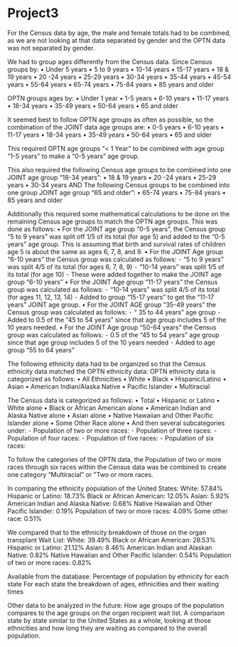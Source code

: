 # Project3

For the Census data by age, the male and female totals had to be combined, as we are not looking at that data separated by gender and the OPTN data was not separated by gender. 

We had to group ages differently from the Census data. 
Since Census groups by:
	•	Under 5 years
	•	5 to 9 years
	•	10-14 years
	•	15-17 years
	•	18 & 19 years
	•	20 -24 years
	•	25-29 years
	•	30-34 years
	•	35-44 years
	•	45-54 years
	•	55-64 years
	•	65-74 years
	•	75-84 years
	•	85 years and older

OPTN groups ages by:
	•	Under 1 year
	•	1-5 years
	•	6-10 years
	•	11-17 years
	•	18-34 years
	•	35-49 years
	•	50-64 years
	•	65 and older

It seemed best to follow OPTN age groups as often as possible, so the combination of the JOINT data age groups are:
	•	0-5 years
	•	6-10 years
	•	11-17 years
	•	18-34 years
	•	35-49 years
	•	50-64 years
	•	65 and older

This required OPTN age groups “< 1 Year” to be combined with age group “1-5 years” to make a “0-5 years” age group.

This also required the following Census age groups to be combined into one JOINT age group “18-34 years”:
	•	18 & 19 years
	•	20 -24 years
	•	25-29 years
	•	30-34 years
AND
The following Census groups to be combined into one group JOINT age group “65 and older”:
	•	65-74 years
	•	75-84 years
	•	85 years and older

Additionally this required some mathematical calculations to be done on the remaining Census age groups to match the OPTN age groups. This was done as follows:
	•	For the JOINT age group “0-5 years”, the Census group “5 to 9 years” was split off 1/5 of its total (for age 5) and added to the “0-5 years” age group. This is assuming that birth and survival rates of children age 5 is about the same as ages 6, 7, 8, and 9.
	•	For the JOINT Age group “6-10 years” the Census group was calculated as follows:
	⁃	 “5 to 9 years” was split 4/5 of its total (for ages 6, 7, 8, 9)
	⁃	“10-14 years” was split 1/5 of its total (for age 10)
	⁃	These were added together to make the JOINT age group “6-10 years”
	•	For the JOINT Age group “11-17 years” the Census group was calculated as follows:
	⁃	“10-14 years” was split 4/5 of its total (for ages 11, 12, 13, 14)
	⁃	Added to group “15-17 years” to get the “11-17 years” JOINT age group.
	•	For the JOINT AGE group “35-49 years” the Census group was calculated as follows:
	⁃	“ 35 to 44 years” age group 
	⁃	Added to 0.5 of the “45 to 54 years” since that age group includes 5 of the 10 years needed.
	•	For the JOINT Age group “50-64 years” the Census group was calculated as follows:
	⁃	0.5 of the “45 to 54 years” age group since that age group includes 5 of the 10 years needed
	⁃	Added to age group “55 to 64 years”

The following ethnicity data had to be organized so that the Census ethnicity data matched the OPTN ethnicity data:
OPTN ethnicity data is categorized as follows:
	•	All Ethnicities
	•	White
	•	Black
	•	Hispanic/Latino
	•	Asian
	•	American Indian/Alaska Native
	•	Pacific Islander
	•	Multiracial

The Census data is categorized as follows:
	•	Total
	•	Hispanic or Latino
	•	White alone
	•	Black or African American alone
	•	American Indian and Alaska Native alone
	•	Asian alone
	•	Native Hawaiian and Other Pacific Islander alone
	•	Some Other Race alone
	•	And then several subcategories under:
	⁃	Population of two or more races:
	⁃	Population of three races:
	⁃	Population of four races:
	⁃	Population of five races:
	⁃	Population of six races:

To follow the categories of the OPTN data, the Population of two or more races through six races within the Census data was be combined to create one category “Multiracial” or "Two or more races.

In comparing the ethnicity population of the United States:
White: 57.84%
Hispanic or Latino: 18.73%
Black or African American: 12.05%
Asian: 5.92%
American Indian and Alaska Native: 0.68%
Native Hawaiian and Other Pacific Islander: 0.19%
Population of two or more races: 4.09%
Some other race: 0.51%

We compared that to the ethnicity breakdown of those on the organ transplant Wait List:
White: 39.49%
Black or African American: 28.53%
Hispanic or Latino: 21.12%
Asian: 8.46%
American Indian and Alaskan Native: 0.82%
Native Hawaiian and Other Pacific Islander: 0.54%
Population of two or more races: 0.82%

Available from the database:
Percentage of population by ethnicity for each state
For each state the breakdown of ages, ethnicities and their waiting times

Other data to be analyzed in the future:
How age groups of the population compares to the age groups on the organ recipient wait list.
A comparison state by state similar to the United States as a whole, looking at those ethnicities and how long they are waiting as compared to the overall population.

